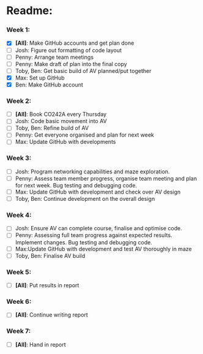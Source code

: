 # Readme:

### Week 1:

- [x] **[All]**: Make GitHub accounts and get plan done
- [ ] Josh: Figure out formatting of code layout
- [ ] Penny: Arrange team meetings
- [ ] Penny: Make draft of plan into the final copy
- [ ] Toby, Ben: Get basic build of AV planned/put together
- [x] Max: Set up GitHub
- [x] Ben: Make GitHub account

### Week 2:

- [ ] **[All]**: Book CO242A every Thursday
- [ ] Josh: Code basic movement into AV
- [ ] Toby, Ben: Refine build of AV
- [ ] Penny: Get everyone organised and plan for next week
- [ ] Max: Update GitHub with developments

### Week 3:

- [ ] Josh: Program networking capabilities and maze exploration.
- [ ] Penny: Assess team member progress, organise team meeting and plan for next week. Bug testing and debugging code.
- [ ] Max: Update GitHub with development and check over AV design
- [ ] Toby, Ben: Continue development on the overall design

### Week 4:

- [ ] Josh: Ensure AV can complete course, finalise and optimise code.
- [ ] Penny: Assessing full team progress against expected results. Implement changes. Bug testing and debugging code.
- [ ] Max:Update GitHub with development and test AV thoroughly in maze
- [ ] Toby, Ben: Finalise AV build

### Week 5:

- [ ] **[All]**: Put results in report

### Week 6:

- [ ] **[All]**: Continue writing report

### Week 7:

- [ ] **[All]**: Hand in report
